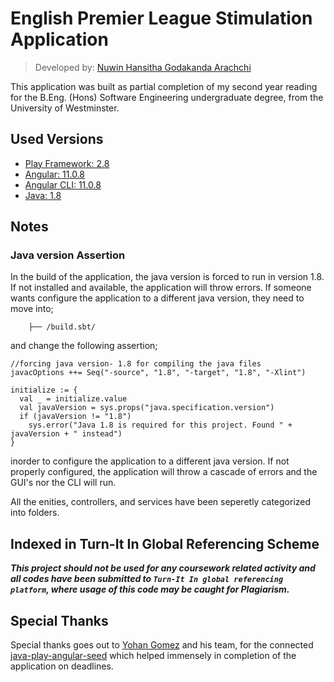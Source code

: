 
# English Premier League Stimulation Application

> Developed by: [Nuwin Hansitha Godakanda Arachchi][nuvin-profile]

This application was built as partial completion of my second year reading for the B.Eng. (Hons) Software Engineering undergraduate degree, from the University of Westminster.

## Used Versions

* [Play Framework: 2.8](https://www.playframework.com/documentation/2.8.x/Home)
* [Angular: 11.0.8](https://angular.io/docs)
* [Angular CLI: 11.0.8](https://cli.angular.io/)
* [Java: 1.8](https://www.java.com/en/)

## Notes

### Java version Assertion

In the build of the application, the java version is forced to run in version 1.8. If not installed and available, the application will throw errors. If someone wants configure the application to a different java version, they need to move into;

```
    ├── /build.sbt/
```
and change the following assertion;

```
//forcing java version- 1.8 for compiling the java files
javacOptions ++= Seq("-source", "1.8", "-target", "1.8", "-Xlint")

initialize := {
  val _ = initialize.value
  val javaVersion = sys.props("java.specification.version")
  if (javaVersion != "1.8")
    sys.error("Java 1.8 is required for this project. Found " + javaVersion + " instead")
}
```
inorder to configure the application to a different java version. If not properly configured, the application will throw a cascade of errors and the GUI's nor the CLI will run.

All the enities, controllers, and services have been seperetly categorized into folders.

## Indexed in Turn-It In Global Referencing Scheme

***This project should not be used for any coursework related activity and all codes have been submitted to `Turn-It In global referencing platform`, where usage of this code may be caught for Plagiarism.***

## Special Thanks

Special thanks goes out to [Yohan Gomez][yohan-profile] and his team, for the connected [java-play-angular-seed][seed-link] which helped immensely in completion of the application on deadlines.

[nuvin-profile]: https://github.com/nuvinga
[seed-link]: https://github.com/yohangz/java-play-angular-seed
[yohan-profile]: https://github.com/yohangz
[lahiru-profile]: https://github.com/lahiruz
[gayan-profile]: https://github.com/Arty26
[anuradha-profile]: https://github.com/sanuradhag
